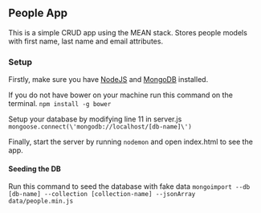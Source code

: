 ## People App
This is a simple CRUD app using the MEAN stack. Stores people models with first name, last
name and email attributes.

### Setup
Firstly, make sure you have [NodeJS](http://nodejs.org/download/) and 
[MongoDB](http://www.mongodb.org/downloads) installed.

If you do not have bower on your machine run this command on the terminal.
```npm install -g bower```

Setup your database by modifying line 11 in server.js
```mongoose.connect(\'mongodb://localhost/[db-name]\')```

Finally, start the server by running ```nodemon``` and open index.html to see the app.

#### Seeding the DB
Run this command to seed the database with fake data
```mongoimport --db [db-name] --collection [collection-name] --jsonArray data/people.min.js```
